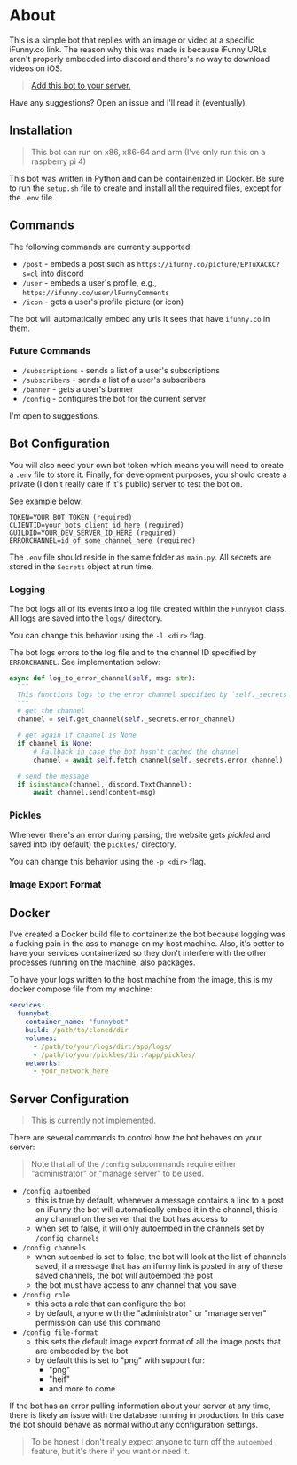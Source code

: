 # About

This is a simple bot that replies with an image or video at a specific iFunny.co link.
The reason why this was made is because iFunny URLs aren't properly embedded into discord and there's no way to download videos on iOS.

>[Add this bot to your server.](https://discord.com/api/oauth2/authorize?client_id=1051024538831437865&permissions=116736&scope=bot%20applications.commands)

Have any suggestions? Open an issue and I'll read it (eventually).

## Installation

>This bot can run on x86, x86-64 and arm (I've only run this on a raspberry pi 4)

This bot was written in Python and can be containerized in Docker.
Be sure to run the `setup.sh` file to create and install all the required files, except for the `.env` file.

## Commands

The following commands are currently supported:

- `/post` - embeds a post such as `https://ifunny.co/picture/EPTuXACKC?s=cl` into discord
- `/user` - embeds a user's profile, e.g., `https://ifunny.co/user/lFunnyComments`
- `/icon` - gets a user's profile picture (or icon)

The bot will automatically embed any urls it sees that have `ifunny.co` in them.

### Future Commands

- `/subscriptions` - sends a list of a user's subscriptions
- `/subscribers` - sends a list of a user's subscribers
- `/banner` - gets a user's banner
- `/config` - configures the bot for the current server

I'm open to suggestions.

## Bot Configuration

You will also need your own bot token which means you will need to create a `.env` file to store it.
Finally, for development purposes, you should create a private (I don't really care if it's public) server to test the bot on.

See example below:

```env
TOKEN=YOUR_BOT_TOKEN (required)
CLIENTID=your_bots_client_id_here (required)
GUILDID=YOUR_DEV_SERVER_ID_HERE (required)
ERRORCHANNEL=id_of_some_channel_here (required)
```

The `.env` file should reside in the same folder as `main.py`.
All secrets are stored in the `Secrets` object at run time.

### Logging

The bot logs all of its events into a log file created within the `FunnyBot` class.
All logs are saved into the `logs/` directory.

You can change this behavior using the `-l <dir>` flag.

The bot logs errors to the log file and to the channel ID specified by `ERRORCHANNEL`. See implementation below:

```py
async def log_to_error_channel(self, msg: str):
  """
  This functions logs to the error channel specified by `self._secrets`.
  """
  # get the channel
  channel = self.get_channel(self._secrets.error_channel)

  # get again if channel is None
  if channel is None:
      # Fallback in case the bot hasn't cached the channel
      channel = await self.fetch_channel(self._secrets.error_channel)

  # send the message
  if isinstance(channel, discord.TextChannel):
      await channel.send(content=msg)
```

### Pickles

Whenever there's an error during parsing, the website gets *pickled* and saved into (by default) the `pickles/` directory.

You can change this behavior using the `-p <dir>` flag.

### Image Export Format

## Docker

I've created a Docker build file to containerize the bot because logging was a fucking pain in the ass to manage on my host machine.
Also, it's better to have your services containerized so they don't interfere with the other processes running on the machine, also packages.

To have your logs written to the host machine from the image, this is my docker compose file from my machine:

```yml
services:
  funnybot:
    container_name: "funnybot"
    build: /path/to/cloned/dir
    volumes:
      - /path/to/your/logs/dir:/app/logs/
      - /path/to/your/pickles/dir:/app/pickles/
    networks:
      - your_network_here
```

## Server Configuration

>This is currently not implemented.

There are several commands to control how the bot behaves on your server:

>Note that all of the `/config` subcommands require either "administrator" or "manage server" to be used.

- `/config autoembed`
  - this is true by default, whenever a message contains a link to a post on iFunny the bot will automatically embed it in the channel, this is any channel on the server that the bot has access to
  - when set to false, it will only autoembed in the channels set by `/config channels`
- `/config channels`
  - when `autoembed` is set to false, the bot will look at the list of channels saved, if a message that has an ifunny link is posted in any of these saved channels, the bot will autoembed the post
  - the bot must have access to any channel that you save
- `/config role`
  - this sets a role that can configure the bot
  - by default, anyone with the "administrator" or "manage server" permission can use this command
- `/config file-format`
  - this sets the default image export format of all the image posts that are embedded by the bot
  - by default this is set to "png" with support for:
    - "png"
    - "heif"
    - and more to come

If the bot has an error pulling information about your server at any time, there is likely an issue with the database running in production. In this case the bot should behave as normal without any configuration settings.

>To be honest I don't really expect anyone to turn off the `autoembed` feature, but it's there if you want or need it.
